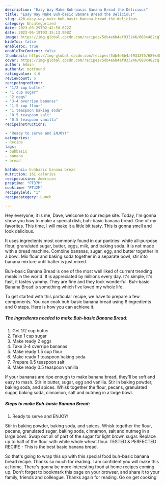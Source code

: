 ```yaml
---
description: "Easy Way Make Buh-basic Banana Bread the Delicious"
title: "Easy Way Make Buh-basic Banana Bread the Delicious"
slug: 428-easy-way-make-buh-basic-banana-bread-the-delicious
category: Uncategorized
date: 2023-03-29T02:42:58.622Z
date: 2023-06-19T03:15:13.998Z
image: https://img-global.cpcdn.com/recipes/5db4e6b4af933246/680x482cq70/buh-basic-banana-bread-recipe-main-photo.jpg
hideToc: false
enableToc: true
enableTocContent: false
thumbnail: https://img-global.cpcdn.com/recipes/5db4e6b4af933246/680x482cq70/buh-basic-banana-bread-recipe-main-photo.jpg
cover: https://img-global.cpcdn.com/recipes/5db4e6b4af933246/680x482cq70/buh-basic-banana-bread-recipe-main-photo.jpg
author: Admin
authorAv: notfound
ratingvalue: 4.6
reviewcount: 5
recipeingredient:
- "1/2 cup butter"
- "1 cup sugar"
- "2 eggs"
- "3-4 overripe bananas"
- "1.5 cup flour"
- "1 teaspoon baking soda"
- "0.5 teaspoon salt"
- "0.5 teaspoon vanilla"
recipeinstructions:

- "Ready to serve and ENJOY!"
categories:
- Recipe
tags:
- buhbasic
- banana
- bread

katakunci: buhbasic banana bread 
nutrition: 161 calories
recipecuisine: American
preptime: "PT37M"
cooktime: "PT42M"
recipeyield: "1"
recipecategory: Lunch

---
```



Hey everyone, it is me, Dave, welcome to our recipe site. Today, I'm gonna show you how to make a special dish, buh-basic banana bread. One of my favorites. This time, I will make it a little bit tasty. This is gonna smell and look delicious.

It uses ingredients most commonly found in our pantries: white all-purpose flour, granulated sugar, butter, eggs, milk, and baking soda. It is not made with a bread machine. Combine bananas, sugar, egg, and butter together in a bowl. Mix flour and baking soda together in a separate bowl; stir into banana mixture until batter is just mixed.

Buh-basic Banana Bread is one of the most well liked of current trending meals in the world. It is appreciated by millions every day. It's simple, it's fast, it tastes yummy. They are fine and they look wonderful. Buh-basic Banana Bread is something which I've loved my whole life.


To get started with this particular recipe, we have to prepare a few components. You can cook buh-basic banana bread using 8 ingredients and 0 steps. Here is how you can achieve it.

<!--inarticleads1-->

##### The ingredients needed to make Buh-basic Banana Bread:

1. Get 1/2 cup butter
1. Take 1 cup sugar
1. Make ready 2 eggs
1. Take 3-4 overripe bananas
1. Make ready 1.5 cup flour
1. Make ready 1 teaspoon baking soda
1. Prepare 0.5 teaspoon salt
1. Make ready 0.5 teaspoon vanilla


If your bananas are ripe enough to make banana bread, they&#39;ll be soft and easy to mash. Stir in butter, sugar, egg and vanilla. Stir in baking powder, baking soda, and spices. Whisk together the flour, pecans, granulated sugar, baking soda, cinnamon, salt and nutmeg in a large bowl. 

<!--inarticleads2-->

##### Steps to make Buh-basic Banana Bread:


1. Ready to serve and ENJOY!

Stir in baking powder, baking soda, and spices. Whisk together the flour, pecans, granulated sugar, baking soda, cinnamon, salt and nutmeg in a large bowl. Swap out all of part of the sugar for light brown sugar. Replace up to half of the flour with white whole wheat flour. TESTED &amp; PERFECTED RECIPE - This is the best basic banana bread. 

So that's going to wrap this up with this special food buh-basic banana bread recipe. Thanks so much for reading. I am confident you will make this at home. There's gonna be more interesting food at home recipes coming up. Don't forget to bookmark this page on your browser, and share it to your family, friends and colleague. Thanks again for reading. Go on get cooking!
